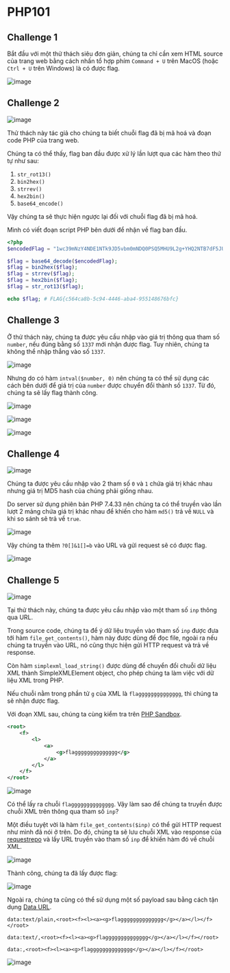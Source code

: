 # PHP101

## Challenge 1

Bắt đầu với một thử thách siêu đơn giản, chúng ta chỉ cần xem HTML source của trang web bằng cách nhấn tổ hợp phím `Command + U` trên MacOS (hoặc `Ctrl + U` trên Windows) là có được flag.

![image](images/challenge-1/image-1.png)

## Challenge 2

![image](images/challenge-2/image-1.png)

Thử thách này tác giả cho chúng ta biết chuỗi flag đã bị mã hoá và đoạn code PHP của trang web.

Chúng ta có thể thấy, flag ban đầu được xử lý lần lượt qua các hàm theo thứ tự như sau:

1. `str_rot13()`
2. `bin2hex()`
3. `strrev()`
4. `hex2bin()`
5. `base64_encode()`

Vậy chúng ta sẽ thực hiện ngược lại đối với chuỗi flag đã bị mã hoá.

Mình có viết đoạn script PHP bên dưới để nhận về flag ban đầu.

```php
<?php
$encodedFlag = "1wc39mNzY4NDE1NTk9JD5vbm0mNDQ0PSQ5MHU9L2g+YHQ2NTB7dF5JU1";

$flag = base64_decode($encodedFlag);
$flag = bin2hex($flag);
$flag = strrev($flag);
$flag = hex2bin($flag);
$flag = str_rot13($flag);

echo $flag; # FLAG{c564ca8b-5c94-4446-aba4-955148676bfc}

```

## Challenge 3

Ở thử thách này, chúng ta được yêu cầu nhập vào giá trị thông qua tham số `number`, nếu đúng bằng số `1337` mới nhận được flag. Tuy nhiên, chúng ta không thể nhập thẳng vào số `1337`.

![image](images/challenge-3/image-1.png)

Nhưng do có hàm `intval($number, 0)` nên chúng ta có thể sử dụng các cách bên dưới để giá trị của `number` được chuyển đổi thành số `1337`. Từ đó, chúng ta sẽ lấy flag thành công.

![image](images/challenge-3/image-2.png)

![image](images/challenge-3/image-3.png)

![image](images/challenge-3/image-4.png)

## Challenge 4

![image](images/challenge-4/image-1.png)

Chúng ta được yêu cầu nhập vào 2 tham số `0` và `1` chứa giá trị khác nhau nhưng giá trị MD5 hash của chúng phải giống nhau.

Do server sử dụng phiên bản PHP 7.4.33 nên chúng ta có thể truyền vào lần lượt 2 mảng chứa giá trị khác nhau để khiến cho hàm `md5()` trả về `NULL` và khi so sánh sẽ trả về `true`.

![image](images/challenge-4/image-2.png)

Vậy chúng ta thêm `?0[]&1[]=b` vào URL và gửi request sẽ có được flag.

![image](images/challenge-4/image-3.png)

## Challenge 5

![image](images/challenge-5/image-1.png)

Tại thử thách này, chúng ta được yêu cầu nhập vào một tham số `inp` thông qua URL.

Trong source code, chúng ta để ý dữ liệu truyền vào tham số `inp` được đưa tới hàm `file_get_contents()`, hàm này được dùng để đọc file, ngoài ra nếu chúng ta truyền vào URL, nó cũng thực hiện gửi HTTP request và trả về response.

Còn hàm `simplexml_load_string()` được dùng để chuyển đổi chuỗi dữ liệu XML thành SimpleXMLElement object, cho phép chúng ta làm việc với dữ liệu XML trong PHP.

Nếu chuỗi nằm trong phần tử `g` của XML là `flagggggggggggggg`, thì chúng ta sẽ nhận được flag.

Với đoạn XML sau, chúng ta cùng kiểm tra trên [PHP Sandbox](https://onlinephp.io/).

```xml
<root>
    <f>
        <l>
            <a>
                <g>flagggggggggggggg</g>
            </a>
        </l>
    </f>
</root>
```

![image](images/challenge-5/image-2.png)

Có thể lấy ra chuỗi `flagggggggggggggg`. Vậy làm sao để chúng ta truyền được chuỗi XML trên thông qua tham số `inp`?

Một điều tuyệt vời là hàm `file_get_contents($inp)` có thể gửi HTTP request như mình đã nói ở trên. Do đó, chúng ta sẽ lưu chuỗi XML vào response của [requestrepo](https://requestrepo.com) và lấy URL truyền vào tham số `inp` để khiến hàm đó về chuỗi XML.

![image](images/challenge-5/image-3.png)

Thành công, chúng ta đã lấy được flag:

![image](images/challenge-5/image-4.png)

Ngoài ra, chúng ta cũng có thể sử dụng một số payload sau bằng cách tận dụng [Data URL](https://developer.mozilla.org/en-US/docs/Web/URI/Schemes/data).

```text
data:text/plain,<root><f><l><a><g>flagggggggggggggg</g></a></l></f></root>
```

```text
data:text/,<root><f><l><a><g>flagggggggggggggg</g></a></l></f></root>
```

```text
data:,<root><f><l><a><g>flagggggggggggggg</g></a></l></f></root>
```

![image](images/challenge-5/image-5.png)

